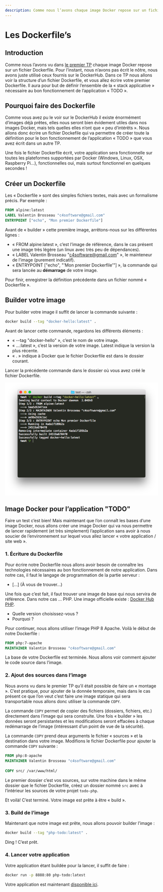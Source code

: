 ```yaml
---
description: Comme nous l’avons chaque image Docker repose sur un fichier Dockerfile. Pour l’instant, nous n’avons pas écrit le nôtre, nous avons juste utilisé ceux fournis sur le DockerHub. Dans ce TP nous allons voir la structure d’un fichier Dockerfile, et vous allez écrire votre premier Dockerfile. Il aura pour but de définir l’ensemble de la « stack applicative » nécessaire au bon fonctionnement de l’application « TODO ».
---
```


# Les Dockerfile’s

## Introduction

Comme nous l’avons vu dans [le premier TP](introduction.md) chaque image Docker repose sur un fichier Dockerfile. Pour l’instant, nous n’avons pas écrit le nôtre, nous avons juste utilisé ceux fournis sur le DockerHub. Dans ce TP nous allons voir la structure d’un fichier Dockerfile, et vous allez écrire votre premier Dockerfile. Il aura pour but de définir l’ensemble de la « stack applicative » nécessaire au bon fonctionnement de l’application « TODO ».

## Pourquoi faire des Dockerfile

Comme vous avez pu le voir sur le DockerHub il existe énormément d’images déjà prêtes, elles nous seront bien évidement utiles dans nos images Docker, mais tels quelles elles n’ont que « peu d’intérêts ». Nous allons donc écrire un fichier Dockefile qui va permettre de créer toute la définition pour le bon fonctionnement de l’application « TODO » que vous avez écrit dans un autre TP.

Une fois le fichier Dockerfile écrit, votre application sera fonctionnelle sur toutes les plateformes supportées par Docker (Windows, Linux, OSX, Raspberry Pi…), fonctionnelles oui, mais surtout fonctionnel en quelques secondes !

## Créer un Dockerfile

Les « Dockerfile » sont des simples fichiers textes, mais avec un formalisme précis. Par exemple :

```dockerfile
FROM alpine:latest
LABEL Valentin Brosseau "c4software@gmail.com"
ENTRYPOINT ["echo", "Mon premier Dockerfile"]
```

Avant de « builder » cette première image, arrêtons-nous sur les différentes lignes :

- « FROM alpine:latest », c’est l’image de référence, dans le cas présent une image très légère (un linux avec très peu de dépendances).
- « LABEL Valentin Brosseau "c4software@gmail.com" », le mainteneur de l’image (purement indicatif).
- « ENTRYPOINT ["echo", "'Mon premier Dockerfile'"] », la commande qui sera lancée au **démarrage** de votre image.

Pour finir, enregistrer la définition précédente dans un fichier nommé « Dockerfile ».

## Builder votre image

Pour builder votre image il suffit de lancer la commande suivante :

```bash
docker build --tag "docker-hello:latest" .
```

Avant de lancer cette commande, regardons les différents éléments :

- « --tag "docker-hello" », c’est le nom de votre image.
- « …:latest », c’est la version de votre image. Latest indique la version la plus récente.
- « . » indique à Docker que le fichier Dockerfile est dans le dossier courant.

Lancer la précédente commande dans le dossier où vous avez créé le fichier Dockerfile.

![exemple build](./ressources/build.png)

## Image Docker pour l’application "TODO"

Faire un test c’est bien! Mais maintenant que l’on connaît les bases d’une image Docker, nous allons créer une image Docker qui va nous permettre de lancer rapidement (et très simplement) l’application sans avoir à nous soucier de l’environnement sur lequel vous allez lancer « votre application / site web ».

### 1. Écriture du Dockerfile

Pour écrire notre Dockerfile nous allons avoir besoin de connaître les technologies nécessaires au bon fonctionnement de notre application. Dans notre cas, il faut le langage de programmation de la partie serveur :

- […] (À vous de trouver…)

Une fois que c’est fait, il faut trouver une image de base qui nous servira de référence. Dans notre cas … PHP. Une image officielle existe : [Docker Hub PHP](https://hub.docker.com/_/php/).

- Quelle version choisissez-vous ?
- Pourquoi ?

Pour continuer, nous allons utiliser l’image PHP 8 Apache. Voilà le début de notre Dockerfile :

```dockerfile
FROM php:7-apache
MAINTAINER Valentin Brosseau "c4software@gmail.com"
```

La base de votre Dockerfile est terminée. Nous allons voir comment ajouter le code source dans l’image.

### 2. Ajout des sources dans l’image

Nous avons vu dans le premier TP qu’il était possible de faire un « montage ». C’est pratique, pour ajouter de la donnée temporaire, mais dans le cas présent ce que l’on veut c’est faire une image statique qui sera transportable nous allons donc utiliser la commande `COPY`.

La commande `COPY` permet de copier des fichiers (dossiers, fichiers, etc.) directement dans l’image qui sera construite. Une fois « builder » les données seront persistantes et les modifications seront effacées à chaque redémarrage de l’image (intéressant d’un point de vue de la sécurité).

La commande `COPY` prend deux arguments le fichier « sources » et la destination dans votre image. Modifions le fichier Dockerfile pour ajouter la commande `COPY` suivante :

```dockerfile
FROM php:8-apache
MAINTAINER Valentin Brosseau "c4software@gmail.com"

COPY src/ /var/www/html/
```

Le premier dossier c’est vos sources, sur votre machine dans le même dossier que le fichier Dockerfile, créez un dossier nommé `src` avec à l’intérieur les sources de votre projet `todo-php`.

Et voilà! C’est terminé. Votre image est prête à être « build ».

### 3. Build de l’image

Maintenant que notre image est prête, nous allons pouvoir builder l’image :

```bash
docker build --tag "php-todo:latest" .
```

Ding ! C’est prêt.

### 4. Lancer votre application

Votre application étant buildée pour la lancer, il suffit de faire :

```bash
docker run -p 8888:80 php-todo:latest
```

Votre application est maintenant [disponible ici](http://localhost:8080).
